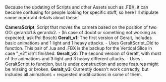 Because the updating of Scripts and other Assets such as .FBX, it can become confusing for people looking for specific stuff,
so here I'll stipulate some important details about these:

**CameraScript**: Script that moves the camera based on the position of two GO: gerardo1 & gerardo2.
	- (In case of doubt or something not working as expected, ask Pol Bosch)
**Geralt_v1**: The first version of Geralt, includes basic animations and 1 light and 1 heavy attacks.
	- Uses GeraltScript_Old to function. This pair of .lua and .FBX is the backup for the Vertical Slice in case "_v2" isn't finished.
**Geralt_v2**: The second version of Geralt, with most of the animations and 3 light and 3 heavy different attacks.
	- Uses GeraltScript to function, but is under construction and some features might be missing or broken.
**Geralt_v3**: Currently doesn't work correctly, but includes all animations + requested modifications in some of them.